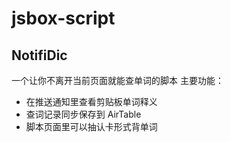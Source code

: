 # jsbox-script
## NotifiDic
一个让你不离开当前页面就能查单词的脚本
主要功能：
- 在推送通知里查看剪贴板单词释义
- 查词记录同步保存到 AirTable
- 脚本页面里可以抽认卡形式背单词
